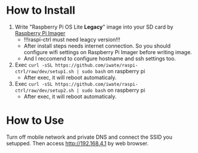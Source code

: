 # How to Install

1. Write "Raspberry Pi OS Lite **Legacy**" image into your SD card by [Raspberry Pi Imager](https://www.raspberrypi.com/software/)
    + !!!raspi-ctrl must need leagcy version!!!
    + After install steps needs internet connection. So you should configure wifi settings on Raspberry Pi Imager before writing image.
    + And I reccomend to configure hostname and ssh settings too.
1. Exec `curl -sSL https://github.com/iwate/raspi-ctrl/raw/dev/setup1.sh | sudo bash` on raspberry pi
    + After exec, it will reboot automaticaly.
1. Exec `curl -sSL https://github.com/iwate/raspi-ctrl/raw/dev/setup2.sh | sudo bash` on raspberry pi
    + After exec, it will reboot automaticaly.

# How to Use

Turn off mobile network and private DNS and connect the SSID you setupped. 
Then access http://192.168.4.1 by web browser.